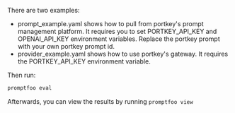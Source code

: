 There are two examples:

- prompt_example.yaml shows how to pull from portkey's prompt management platform. It requires you to set PORTKEY_API_KEY and OPENAI_API_KEY environment variables. Replace the portkey prompt with your own portkey prompt id.
- provider_example.yaml shows how to use portkey's gateway. It requires the PORTKEY_API_KEY environment variable.

Then run:

```sh
promptfoo eval
```

Afterwards, you can view the results by running `promptfoo view`
